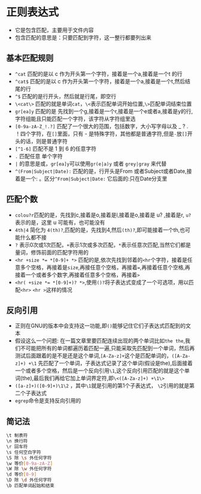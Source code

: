 # 正则表达式

- 它是包含匹配，主要用于文件内容
- 包含匹配的意思是：只要匹配到字符，这一整行都要列出来

## 基本匹配规则

- `^cat` 匹配的是以 c 作为开头第一个字符，接着是一个a,接着是一个t 的行
- `^cat$` 匹配的是以 c 作为开头第一个字符，接着是一个a,接着是一个t,然后结尾的行
- `^$` 匹配的是行开头，然后就是行尾，即空行
- `\<cat\>` 匹配的就是单词`cat`，`\<`表示匹配单词开始位置,`\>`匹配单词结束位置
- `gr[ea]y` 匹配的是 先找到一个g,接着是一个r,接着是一个e或者a,接着是y的行,字符组能且只能匹配一个字符，该字符从字符组里选
- `[0-9a-zA-Z_!.?]` 匹配了一个很大的范围，包括数字，大小写字母以及 _ ? . ！四个字符，在`[]`里面，只有 - 是特殊字符，其他都是普通字符,但是`-`放`[]`开头的话，则是普通字符
- `[^1-6]` 匹配不是 1 到 6 的任意字符
- `.` 匹配任意 单个字符
- `|` 的意思是或，`gr[ea]y`可以使用`gr(e|a)y` 或者 `grey|gray` 来代替
- `^(From|Subject|Date):` 匹配的是，行开头是From 或者Subject或者Date,接着是一个: 。区分`^From|Subject|Date:` 它后面的:只在Date分支里

## 匹配个数

- `colou?r`匹配的是，先找到c,接着是o,接着是l,接着是o,接着是 u? ,接着是r, `u?`表示的是，这里 u 可能有，也可能没有
- `4th|4` 简化为 `4(th)?`,匹配的是，先找到4,然后`(th)?`,即可能接着一个th,也可能什么都不接
- `?` 表示0次或1次匹配，`+`表示1次或多次匹配，`*`表示任意次匹配,当然它们都是量词，修饰前面的匹配字符用的
- `<hr +size *= *[0-9]+ *>` 匹配的是,依次先找到邻着的`<hr`个字符，接着是任意多个空格，再接着是`size`,再接任意个空格，再接着`=`,再接着任意个空格,再接着一个或者多个数字,再接着任意多个空格，再接着`>`
- `<hr( +size *= *[0-9]+)? *>`,使用`()?`将子表达式变成了一个可选项，用以匹配`<hr>` `<hr >`这样的情况

## 反向引用

- 正则在GNU的版本中会支持这一功能,即`()`能够记住它们子表达式匹配到的文本
- 假设这么一个问题: 在一篇文章里要匹配连续出现的两个单词比如`the the`,我们不可能把所有的单词都遍历着匹配一遍,只能采取先匹配到一个单词，然后再测试后面跟着的是不是还是这个单词,`[A-Za-z]+`这个是匹配单词的，`([A-Za-z]+) +\1` 先匹配了一个单词，子表达式记录了这个单词(假设是the),后面接着一个或者多个空格，然后是一个反向引用`\1`,这个反向引用匹配的就是这个单词(the),最后我们再给它加上单词界定符,即`\<([A-Za-z]+) +\1\>`
- `([a-z]+)([0-9]+)\1\2` ，其中`\1`就是引用的第1个子表达式， `\2`引用的就是第二个子表达式
- `egrep`命令是支持反向引用的

## 简记法

```bash
\t 制表符
\n 换行符
\r 回车符
\s 任何空白字符
\S 除 \s 外任何字符
\w 等价[0-9a-zA-Z]
\W 除 \w 外任何字符
\d 等价[0-9]
\D 除 \d 外任何字符
\b 匹配单词起始和结束
```
